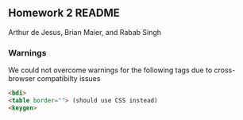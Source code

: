 ## Homework 2 README
Arthur de Jesus, Brian Maier, and Rabab Singh

### Warnings
We could not overcome warnings for the following tags due to cross-browser compatibilty issues

```html
<bdi>
<table border=""> (should use CSS instead)
<keygen>
```